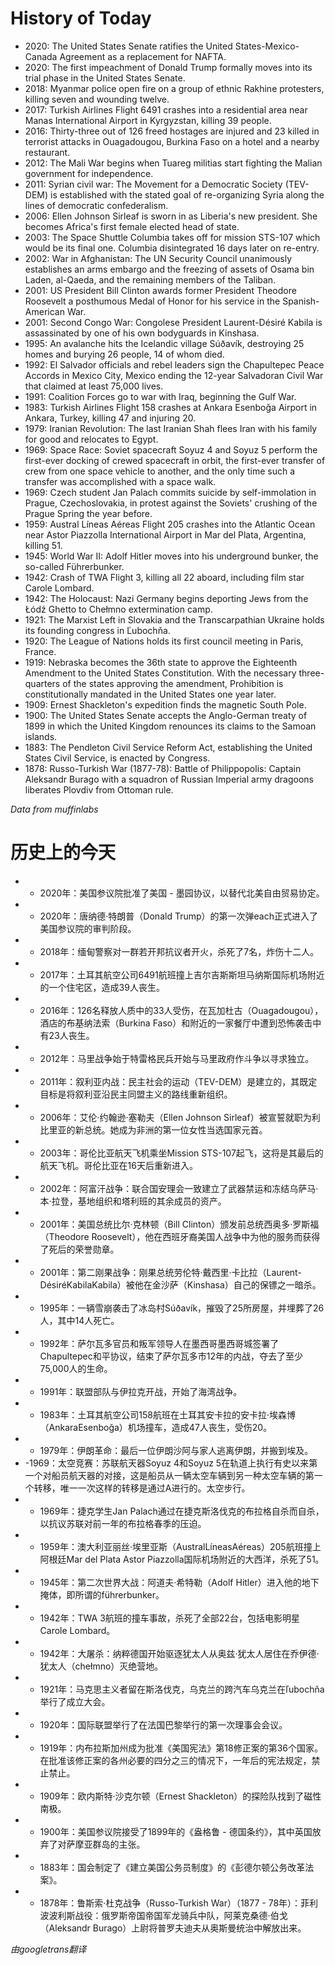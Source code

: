 # History of Today 

- 2020: The United States Senate ratifies the United States-Mexico-Canada Agreement as a replacement for NAFTA.
- 2020: The first impeachment of Donald Trump formally moves into its trial phase in the United States Senate.
- 2018: Myanmar police open fire on a group of ethnic Rakhine protesters, killing seven and wounding twelve.
- 2017: Turkish Airlines Flight 6491 crashes into a residential area near Manas International Airport in Kyrgyzstan, killing 39 people.
- 2016: Thirty-three out of 126 freed hostages are injured and 23 killed in terrorist attacks in Ouagadougou, Burkina Faso on a hotel and a nearby restaurant.
- 2012: The Mali War begins when Tuareg militias start fighting the Malian government for independence.
- 2011: Syrian civil war: The Movement for a Democratic Society (TEV-DEM) is established with the stated goal of re-organizing Syria along the lines of democratic confederalism.
- 2006: Ellen Johnson Sirleaf is sworn in as Liberia's new president. She becomes Africa's first female elected head of state.
- 2003: The Space Shuttle Columbia takes off for mission STS-107 which would be its final one. Columbia disintegrated 16 days later on re-entry.
- 2002: War in Afghanistan: The UN Security Council unanimously establishes an arms embargo and the freezing of assets of Osama bin Laden, al-Qaeda, and the remaining members of the Taliban.
- 2001: US President Bill Clinton awards former President Theodore Roosevelt a posthumous Medal of Honor for his service in the Spanish-American War.
- 2001: Second Congo War: Congolese President Laurent-Désiré Kabila is assassinated by one of his own bodyguards in Kinshasa.
- 1995: An avalanche hits the Icelandic village Súðavík, destroying 25 homes and burying 26 people, 14 of whom died.
- 1992: El Salvador officials and rebel leaders sign the Chapultepec Peace Accords in Mexico City, Mexico ending the 12-year Salvadoran Civil War that claimed at least 75,000 lives.
- 1991: Coalition Forces go to war with Iraq, beginning the Gulf War.
- 1983: Turkish Airlines Flight 158 crashes at Ankara Esenboğa Airport in Ankara, Turkey, killing 47 and injuring 20.
- 1979: Iranian Revolution: The last Iranian Shah flees Iran with his family for good and relocates to Egypt.
- 1969: Space Race: Soviet spacecraft Soyuz 4 and Soyuz 5 perform the first-ever docking of crewed spacecraft in orbit, the first-ever transfer of crew from one space vehicle to another, and the only time such a transfer was accomplished with a space walk.
- 1969: Czech student Jan Palach commits suicide by self-immolation in Prague, Czechoslovakia, in protest against the Soviets' crushing of the Prague Spring the year before.
- 1959: Austral Líneas Aéreas Flight 205 crashes into the Atlantic Ocean near Astor Piazzolla International Airport in Mar del Plata, Argentina, killing 51.
- 1945: World War II: Adolf Hitler moves into his underground bunker, the so-called Führerbunker.
- 1942: Crash of TWA Flight 3, killing all 22 aboard, including film star Carole Lombard.
- 1942: The Holocaust: Nazi Germany begins deporting Jews from the Łódź Ghetto to Chełmno extermination camp.
- 1921: The Marxist Left in Slovakia and the Transcarpathian Ukraine holds its founding congress in Ľubochňa.
- 1920: The League of Nations holds its first council meeting in Paris, France.
- 1919: Nebraska becomes the 36th state to approve the Eighteenth Amendment to the United States Constitution. With the necessary three-quarters of the states approving the amendment, Prohibition is constitutionally mandated in the United States one year later.
- 1909: Ernest Shackleton's expedition finds the magnetic South Pole.
- 1900: The United States Senate accepts the Anglo-German treaty of 1899 in which the United Kingdom renounces its claims to the Samoan islands.
- 1883: The Pendleton Civil Service Reform Act, establishing the United States Civil Service, is enacted by Congress.
- 1878: Russo-Turkish War (1877-78): Battle of Philippopolis: Captain Aleksandr Burago with a squadron of Russian Imperial army dragoons liberates Plovdiv from Ottoman rule.

*Data from muffinlabs* 

# 历史上的今天 

- -  2020年：美国参议院批准了美国 - 墨园协议，以替代北美自由贸易协定。
- -  2020年：唐纳德·特朗普（Donald Trump）的第一次弹each正式进入了美国参议院的审判阶段。
- -  2018年：缅甸警察对一群若开邦抗议者开火，杀死了7名，炸伤十二人。
- -  2017年：土耳其航空公司6491航班撞上吉尔吉斯斯坦马纳斯国际机场附近的一个住宅区，造成39人丧生。
- -  2016年：126名释放人质中的33人受伤，在瓦加杜古（Ouagadougou），酒店的布基纳法索（Burkina Faso）和附近的一家餐厅中遭到恐怖袭击中有23人丧生。
- -  2012年：马里战争始于特雷格民兵开始与马里政府作斗争以寻求独立。
- -  2011年：叙利亚内战：民主社会的运动（TEV-DEM）是建立的，其既定目标是将叙利亚沿民主同盟主义的路线重新组织。
- -  2006年：艾伦·约翰逊·塞勒夫（Ellen Johnson Sirleaf）被宣誓就职为利比里亚的新总​​统。她成为非洲的第一位女性当选国家元首。
- -  2003年：哥伦比亚航天飞机乘坐Mission STS-107起飞，这将是其最后的航天飞机。哥伦比亚在16天后重新进入。
- -  2002年：阿富汗战争：联合国安理会一致建立了武器禁运和冻结乌萨马·本·拉登，基地组织和塔利班的其余成员的资产。
- -  2001年：美国总统比尔·克林顿（Bill Clinton）颁发前总统西奥多·罗斯福（Theodore Roosevelt），他在西班牙裔美国人战争中为他的服务而获得了死后的荣誉勋章。
- -  2001年：第二刚果战争：刚果总统劳伦特·戴西里·卡比拉（Laurent-DésiréKabilaKabila）被他在金沙萨（Kinshasa）自己的保镖之一暗杀。
- -  1995年：一辆雪崩袭击了冰岛村Súðavík，摧毁了25所房屋，并埋葬了26人，其中14人死亡。
- -  1992年：萨尔瓦多官员和叛军领导人在墨西哥墨西哥城签署了Chapultepec和平协议，结束了萨尔瓦多市12年的内战，夺去了至少75,000人的生命。
- -  1991年：联盟部队与伊拉克开战，开始了海湾战争。
- -  1983年：土耳其航空公司158航班在土耳其安卡拉的安卡拉·埃森博（AnkaraEsenboğa）机场撞车，造成47人丧生，受伤20。
- -  1979年：伊朗革命：最后一位伊朗沙阿与家人逃离伊朗，并搬到埃及。
- -1969：太空竞赛：苏联航天器Soyuz 4和Soyuz 5在轨道上执行有史以来第一个对船员航天器的对接，这是船员从一辆太空车辆到另一种太空车辆的第一个转移，唯一一次这样的转移是通过A进行的。太空步行。
- -  1969年：捷克学生Jan Palach通过在捷克斯洛伐克的布拉格自杀而自杀，以抗议苏联对前一年的布拉格春季的压迫。
- -  1959年：澳大利亚丽丝·埃里亚斯（AustralLíneasAéreas）205航班撞上阿根廷Mar del Plata Astor Piazzolla国际机场附近的大西洋，杀死了51。
- -  1945年：第二次世界大战：阿道夫·希特勒（Adolf Hitler）进入他的地下掩体，即所谓的führerbunker。
- -  1942年：TWA 3航班的撞车事故，杀死了全部22台，包括电影明星Carole Lombard。
- -  1942年：大屠杀：纳粹德国开始驱逐犹太人从奥兹·犹太人居住在乔伊德·犹太人（chełmno）灭绝营地。
- -  1921年：马克思主义者留在斯洛伐克，乌克兰的跨汽车乌克兰在ľubochňa举行了成立大会。
- -  1920年：国际联盟举行了在法国巴黎举行的第一次理事会会议。
- -  1919年：内布拉斯加州成为批准《美国宪法》第18修正案的第36个国家。在批准该修正案的各州必要的四分之三的情况下，一年后的宪法规定，禁止禁止。
- -  1909年：欧内斯特·沙克尔顿（Ernest Shackleton）的探险队找到了磁性南极。
- -  1900年：美国参议院接受了1899年的《盎格鲁 - 德国条约》，其中英国放弃了对萨摩亚群岛的主张。
- -  1883年：国会制定了《建立美国公务员制度》的《彭德尔顿公务改革法案》。
- -  1878年：鲁斯索·杜克战争（Russo-Turkish War）（1877  -  78年）：菲利波波利斯战役：俄罗斯帝国帝国军龙骑兵中队，阿莱克桑德·伯戈（Aleksandr Burago）上尉将普罗夫迪夫从奥斯曼统治中解放出来。

*由googletrans翻译*
